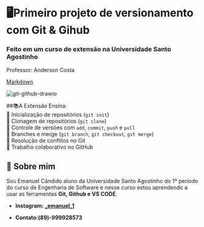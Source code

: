 # 🖥Primeiro projeto de versionamento com Git & Gihub

### Feito em um curso de extensão na Universidade Santo Agostinho

Professor: Anderson Costa

  [Markdown](https://docs.google.com/document/d/1a8aMON8q10J1bYiZS8wJhzmIuMIJSPG2oGshEV8ZtAc/edit?tab=t.0)

![git-github-drawio](https://github.com/user-attachments/assets/ee9a4d2b-e7d6-4376-aa32-d0dd861bfa08)

##📚A Extensão Ensina:  
📍 Inicialização de repositórios (`git init`)  
📍 Clonagem de repositórios (`git clone`)  
📍 Controle de versões com `add`, `commit`, `push` e `pull`  
📍 Branches e merge (`git branch`, `git checkout`, `git merge`)  
📍 Resolução de conflitos no Git  
📍 Trabalho colaborativo no GitHub

## 👤 **Sobre mim**

Sou Emanuel Cândido aluno da Universidade Santo Agostinho do 1º periodo do curso de Engenharia de Software e nesse curso estou aprendendo a usar as ferramentas **Git, Github e VS CODE**.

 + **Instagram: [_emanuel_1](http://instagram.com/_emanuel_1)** 

 + **Contato:(89)-999928573**

## 
 
